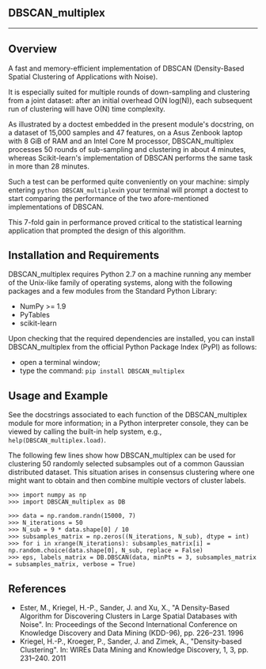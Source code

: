DBSCAN_multiplex
----------------
----------------

Overview
--------

A fast and memory-efficient implementation of DBSCAN (Density-Based Spatial Clustering of Applications with Noise).

It is especially suited for multiple rounds of down-sampling and clustering from a joint dataset: after an initial overhead O(N log(N)), each subsequent run of clustering will have O(N) time complexity. 

As illustrated by a doctest embedded in the present module's docstring, on a dataset of 15,000 samples and 47 features, on a Asus Zenbook laptop with 8 GiB of RAM and an Intel Core M processor, DBSCAN_multiplex processes 50 rounds of sub-sampling and clustering in about 4 minutes, whereas Scikit-learn's implementation of DBSCAN performs the same task in more than 28 minutes. 

Such a test can be performed quite conveniently on your machine: 
simply entering ```python DBSCAN_multiplex```in your terminal will prompt a doctest to start comparing the performance of the two afore-mentioned implementations of DBSCAN. 

This 7-fold gain in performance proved critical to the statistical learning application that prompted the design of this algorithm.

Installation and Requirements
-----------------------------

DBSCAN_multiplex requires Python 2.7 on a machine running any member of the Unix-like family of operating systems, along with the following packages and a few modules from the Standard Python Library:
* NumPy >= 1.9
* PyTables
* scikit-learn

Upon checking that the required dependencies are installed, you can install DBSCAN_multiplex from the official Python Package Index (PyPI) as follows:
* open a terminal window;
* type the command: ```pip install DBSCAN_multiplex```

Usage and Example
-----------------

See the docstrings associated to each function of the DBSCAN_multiplex module for more information; in a Python interpreter console, they can be viewed by calling the built-in help system, e.g., ```help(DBSCAN_multiplex.load)```. 

The following few lines show how DBSCAN_multiplex can be used for clustering 50 randomly selected subsamples out of a common Gaussian distributed dataset. This situation arises in consensus clustering where one might want to obtain and then combine multiple vectors of cluster labels.

```
>>> import numpy as np
>>> import DBSCAN_multiplex as DB

>>> data = np.random.randn(15000, 7)
>>> N_iterations = 50
>>> N_sub = 9 * data.shape[0] / 10
>>> subsamples_matrix = np.zeros((N_iterations, N_sub), dtype = int)
>>> for i in xrange(N_iterations): subsamples_matrix[i] = np.random.choice(data.shape[0], N_sub, replace = False)
>>> eps, labels_matrix = DB.DBSCAN(data, minPts = 3, subsamples_matrix = subsamples_matrix, verbose = True)
```

References
----------

* Ester, M., Kriegel, H.-P., Sander, J. and Xu, X., "A Density-Based Algorithm for Discovering Clusters in Large Spatial Databases with Noise". 
In: Proceedings of the Second International Conference on Knowledge Discovery and Data Mining (KDD-96), pp. 226–231. 1996
* Kriegel, H.-P., Kroeger, P., Sander, J. and Zimek, A., "Density-based Clustering". 
In: WIREs Data Mining and Knowledge Discovery, 1, 3, pp. 231–240. 2011
